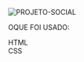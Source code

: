 ![PROJETO-SOCIAL](https://github.com/diegoramosds/projeto-social/assets/140274064/29f25155-0b33-4ea5-8896-3427b7c3ebdc)



OQUE FOI USADO: <br>

HTML<br>
CSS<br>

